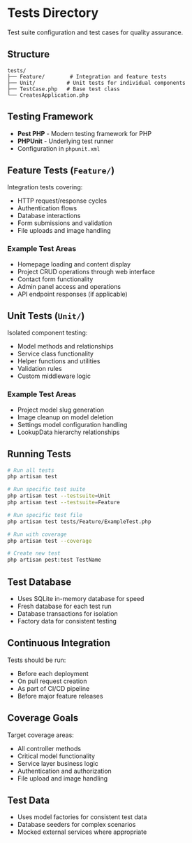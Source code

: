 # Tests Directory

Test suite configuration and test cases for quality assurance.

## Structure

```
tests/
├── Feature/        # Integration and feature tests
├── Unit/          # Unit tests for individual components
├── TestCase.php   # Base test class
└── CreatesApplication.php
```

## Testing Framework

- **Pest PHP** - Modern testing framework for PHP
- **PHPUnit** - Underlying test runner
- Configuration in `phpunit.xml`

## Feature Tests (`Feature/`)

Integration tests covering:
- HTTP request/response cycles
- Authentication flows
- Database interactions
- Form submissions and validation
- File uploads and image handling

### Example Test Areas
- Homepage loading and content display
- Project CRUD operations through web interface
- Contact form functionality
- Admin panel access and operations
- API endpoint responses (if applicable)

## Unit Tests (`Unit/`)

Isolated component testing:
- Model methods and relationships
- Service class functionality
- Helper functions and utilities
- Validation rules
- Custom middleware logic

### Example Test Areas
- Project model slug generation
- Image cleanup on model deletion
- Settings model configuration handling
- LookupData hierarchy relationships

## Running Tests

```bash
# Run all tests
php artisan test

# Run specific test suite
php artisan test --testsuite=Unit
php artisan test --testsuite=Feature

# Run specific test file
php artisan test tests/Feature/ExampleTest.php

# Run with coverage
php artisan test --coverage

# Create new test
php artisan pest:test TestName
```

## Test Database

- Uses SQLite in-memory database for speed
- Fresh database for each test run
- Database transactions for isolation
- Factory data for consistent testing

## Continuous Integration

Tests should be run:
- Before each deployment
- On pull request creation
- As part of CI/CD pipeline
- Before major feature releases

## Coverage Goals

Target coverage areas:
- All controller methods
- Critical model functionality
- Service layer business logic
- Authentication and authorization
- File upload and image handling

## Test Data

- Uses model factories for consistent test data
- Database seeders for complex scenarios
- Mocked external services where appropriate
